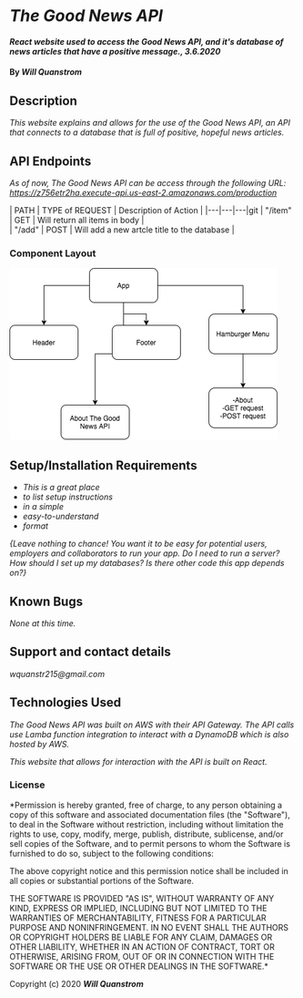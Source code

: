 # _The Good News API_

#### _React website used to access the Good News API, and it's database of news articles that have a positive message., 3.6.2020_

#### By _**Will Quanstrom**_

## Description

_This website explains and allows for the use of the Good News API, an API that connects to a database that is full of positive, hopeful news articles._

## API Endpoints

_As of now, The Good News API can be access through the following URL: https://z756etr2ha.execute-api.us-east-2.amazonaws.com/production_

| PATH  | TYPE of REQUEST  | Description of Action |
|---|---|---|git 
| "/item"  | GET  | Will return all items in body  |   
| "/add"  | POST  | Will add a new artcle title to the database  |  


### Component Layout

![](src/images/GoodNewsReactSite.png)

## Setup/Installation Requirements

* _This is a great place_
* _to list setup instructions_
* _in a simple_
* _easy-to-understand_
* _format_

_{Leave nothing to chance! You want it to be easy for potential users, employers and collaborators to run your app. Do I need to run a server? How should I set up my databases? Is there other code this app depends on?}_

## Known Bugs

_None at this time._

## Support and contact details

_wquanstr215@gmail.com_

## Technologies Used

_The Good News API was built on AWS with their API Gateway. The API calls use Lamba function integration to interact with a DynamoDB which is also hosted by AWS._

_This website that allows for interaction with the API is built on React._

### License

*Permission is hereby granted, free of charge, to any person obtaining a copy of this software and associated documentation files (the "Software"), to deal in the Software without restriction, including without limitation the rights to use, copy, modify, merge, publish, distribute, sublicense, and/or sell copies of the Software, and to permit persons to whom the Software is furnished to do so, subject to the following conditions:

The above copyright notice and this permission notice shall be included in all copies or substantial portions of the Software.

THE SOFTWARE IS PROVIDED "AS IS", WITHOUT WARRANTY OF ANY KIND, EXPRESS OR IMPLIED, INCLUDING BUT NOT LIMITED TO THE WARRANTIES OF MERCHANTABILITY, FITNESS FOR A PARTICULAR PURPOSE AND NONINFRINGEMENT. IN NO EVENT SHALL THE AUTHORS OR COPYRIGHT HOLDERS BE LIABLE FOR ANY CLAIM, DAMAGES OR OTHER LIABILITY, WHETHER IN AN ACTION OF CONTRACT, TORT OR OTHERWISE, ARISING FROM, OUT OF OR IN CONNECTION WITH THE SOFTWARE OR THE USE OR OTHER DEALINGS IN THE SOFTWARE.*

Copyright (c) 2020 **_Will Quanstrom_**